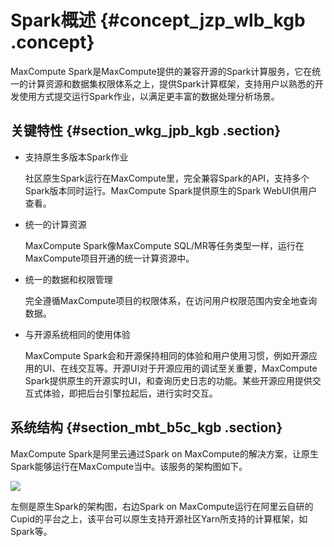 # Spark概述 {#concept_jzp_wlb_kgb .concept}

MaxCompute Spark是MaxCompute提供的兼容开源的Spark计算服务，它在统一的计算资源和数据集权限体系之上，提供Spark计算框架，支持用户以熟悉的开发使用方式提交运行Spark作业，以满足更丰富的数据处理分析场景。

## 关键特性 {#section_wkg_jpb_kgb .section}

-   支持原生多版本Spark作业

    社区原生Spark运行在MaxCompute里，完全兼容Spark的API，支持多个Spark版本同时运行。MaxCompute Spark提供原生的Spark WebUI供用户查看。

-   统一的计算资源

    MaxCompute Spark像MaxCompute SQL/MR等任务类型一样，运行在MaxCompute项目开通的统一计算资源中。

-   统一的数据和权限管理

    完全遵循MaxCompute项目的权限体系，在访问用户权限范围内安全地查询数据。

-   与开源系统相同的使用体验

    MaxCompute Spark会和开源保持相同的体验和用户使用习惯，例如开源应用的UI、在线交互等。开源UI对于开源应用的调试至关重要，MaxCompute Spark提供原生的开源实时UI，和查询历史日志的功能。某些开源应用提供交互式体验，即把后台引擎拉起后，进行实时交互。


## 系统结构 {#section_mbt_b5c_kgb .section}

MaxCompute Spark是阿里云通过Spark on MaxCompute的解决方案，让原生Spark能够运行在MaxCompute当中。该服务的架构图如下。

![](http://static-aliyun-doc.oss-cn-hangzhou.aliyuncs.com/assets/img/92656/155504861836635_zh-CN.png)

左侧是原生Spark的架构图，右边Spark on MaxCompute运行在阿里云自研的Cupid的平台之上，该平台可以原生支持开源社区Yarn所支持的计算框架，如Spark等。

